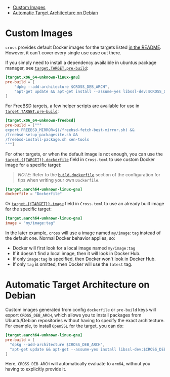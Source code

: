 <!--toc:start-->
- [Custom Images](#custom-images)
- [Automatic Target Architecture on Debian](#automatic-target-architecture-on-debian)
<!--toc:end-->

# Custom Images

`cross` provides default Docker images for the targets listed [in the
README](../README.md#supported-targets). However, it can't cover every single
use case out there.

If you simply need to install a dependency availaible in ubuntus package
manager, see [`target.TARGET.pre-build`][config-target-pre-build]:

```toml
[target.x86_64-unknown-linux-gnu]
pre-build = [
    "dpkg --add-architecture $CROSS_DEB_ARCH",
    "apt-get update && apt-get install --assume-yes libssl-dev:$CROSS_DEB_ARCH"
]
```

For FreeBSD targets, a few helper scripts are available for use in
[`target.TARGET.pre-build`][config-target-pre-build]:

```toml
[target.x86_64-unknown-freebsd]
pre-build = ["""
export FREEBSD_MIRROR=$(/freebsd-fetch-best-mirror.sh) &&
/freebsd-setup-packagesite.sh &&
/freebsd-install-package.sh xen-tools
"""]
```

For other targets, or when the default image is not enough, you can use the
[`target.{{TARGET}}.dockerfile`][config_target_dockerfile] field
in `Cross.toml` to use custom Docker image for a specific target:

> *NOTE*: Refer to the [`build.dockerfile`][config_build_dockerfile] section of
> the configuration for tips when writing your own `Dockerfile`.

``` toml
[target.aarch64-unknown-linux-gnu]
dockerfile = "Dockerfile"
```

Or [`target.{{TARGET}}.image`][config_target_image] field in `Cross.toml` to
use an already built image for the specific target:

``` toml
[target.aarch64-unknown-linux-gnu]
image = "my/image:tag"
```

In the later example, `cross` will use a image named `my/image:tag` instead of
the default one. Normal Docker behavior applies, so:

- Docker will first look for a local image named `my/image:tag`
- If it doesn't find a local image, then it will look in Docker Hub.
- If only `image:tag` is specified, then Docker won't look in Docker Hub.
- If only `tag` is omitted, then Docker will use the `latest` tag.


# Automatic Target Architecture on Debian

Custom images generated from config `dockerfile` or `pre-build` keys will
export `CROSS_DEB_ARCH`, which allows you to install packages from
Ubuntu/Debian repositories without having to specify the exact architecture.
For example, to install `OpenSSL` for the target, you can do:

```toml
[target.aarch64-unknown-linux-gnu]
pre-build = [
  "dpkg --add-architecture $CROSS_DEB_ARCH", 
  "apt-get update && apt-get --assume-yes install libssl-dev:$CROSS_DEB_ARCH"
]
```

Here, `CROSS_DEB_ARCH` will automatically evaluate to `arm64`, without you
having to explicitly provide it.


[config-target-pre-build]: ./config.md#targettargetpre-build
[config_target_dockerfile]: ./config.md#targettargetdockerfile
[config_target_image]: ./config.md#targettargetimage
[config_build_dockerfile]: ./config.md#builddockerfile
